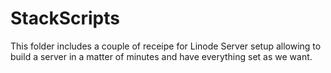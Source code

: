# StackScripts

This folder includes a couple of receipe for Linode Server setup allowing to build a server in a matter of minutes and have everything set as we want.